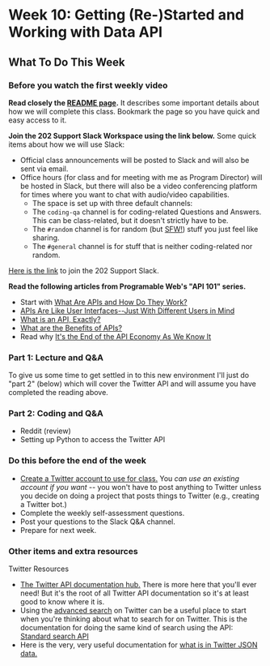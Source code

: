 # Week 10: Getting (Re-)Started and Working with Data API

## What To Do This Week

### Before you watch the first weekly video

**Read closely the [README page](README.md).** It describes some important details about how we will complete this class. Bookmark the page so you have quick and easy access to it.

**Join the 202 Support Slack Workspace using the link below.** Some quick items about how we will use Slack:

- Official class announcements will be posted to Slack and will also be sent via email.
- Office hours (for class and for meeting with me as Program Director) will be hosted in Slack, but there will also be a video conferencing platform for times where you want to chat with audio/video capabilities.
  - The space is set up with three default channels:
  - The `coding-qa` channel is for coding-related Questions and Answers. This can be class-related, but it doesn't strictly have to be.
  - The `#random` channel is for random (but [SFW!](https://www.acronymfinder.com/Safe-for-Work-(website-links)-(SFW).html)) stuff you just feel like sharing.
  - The `#general` channel is for stuff that is neither coding-related nor random.

[Here is the link](https://join.slack.com/t/iti202support/shared_invite/zt-czj9mv8w-X0KMejSfNN3wOyeEvBPZyA) to join the 202 Support Slack.

**Read the following articles from Programable Web's "API 101" series.**
- Start with [What Are APIs and How Do They Work?](https://www.programmableweb.com/api-university/what-are-apis-and-how-do-they-work)
- [APIs Are Like User Interfaces--Just With Different Users in Mind](https://www.programmableweb.com/news/apis-are-user-interfaces-just-different-users-mind/analysis/2015/12/03)
- [What is an API, Exactly?](https://www.programmableweb.com/news/what-api-exactly/analysis/2015/12/03)
- [What are the Benefits of APIs?](https://www.programmableweb.com/news/what-are-benefits-apis/analysis/2015/12/03)
- Read why [It's the End of the API Economy As We Know It](https://www.programmableweb.com/news/its-end-api-economy-we-know-it/analysis/2018/07/05)

### Part 1: Lecture and Q&A

To give us some time to get settled in to this new environment I'll just do "part 2" (below) which will cover the Twitter API and will assume you have completed the reading above.

### Part 2: Coding and Q&A

- Reddit (review)
- Setting up Python to access the Twitter API

### Do this before the end of the week

- [Create a Twitter account to use for class.](https://twitter.com/i/flow/signup) You _can use an existing account if you want_ -- you won't have to post anything to Twitter unless you decide on doing a project that posts things to Twitter (e.g., creating a Twitter bot.)
- Complete the weekly self-assessment questions.
- Post your questions to the Slack Q&A channel.
- Prepare for next week.

### Other items and extra resources

Twitter Resources

- [The Twitter API documentation hub.](https://developer.twitter.com/en/docs) There is more here that you'll ever need! But it's the root of all Twitter API documentation so it's at least good to know where it is.
- Using the [advanced search](https://twitter.com/search-advanced) on Twitter can be a useful place to start when you're thinking about what to search for on Twitter. This is the documentation for doing the same kind of search using the API: [Standard search API](https://developer.twitter.com/en/docs/tweets/search/overview)
- Here is the very, very useful documentation for [what is in Twitter JSON data.](https://developer.twitter.com/en/docs/tweets/data-dictionary/overview/intro-to-tweet-json)
